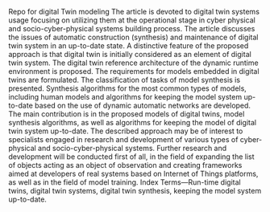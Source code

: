 Repo for digital Twin modeling
The article is devoted to digital twin systems usage
 focusing on utilizing them at the operational stage in cyber
physical and socio-cyber-physical systems building process. The
 article discusses the issues of automatic construction (synthesis)
 and maintenance of digital twin system in an up-to-date state.
 A distinctive feature of the proposed approach is that digital
 twin is initially considered as an element of digital twin system.
 The digital twin reference architecture of the dynamic runtime
 environment is proposed. The requirements for models embedded
 in digital twins are formulated. The classification of tasks
 of model synthesis is presented. Synthesis algorithms for the
 most common types of models, including human models and
 algorithms for keeping the model system up-to-date based on
 the use of dynamic automatic networks are developed. The main
 contribution is in the proposed models of digital twins, model
 synthesis algorithms, as well as algorithms for keeping the model
 of digital twin system up-to-date. The described approach may be
 of interest to specialists engaged in research and development of
 various types of cyber-physical and socio-cyber-physical systems.
 Further research and development will be conducted first of all,
 in the field of expanding the list of objects acting as an object
 of observation and creating frameworks aimed at developers of
 real systems based on Internet of Things platforms, as well as in
 the field of model training.
 Index Terms—Run-time digital twins, digital twin systems,
 digital twin synthesis, keeping the model system up-to-date.
